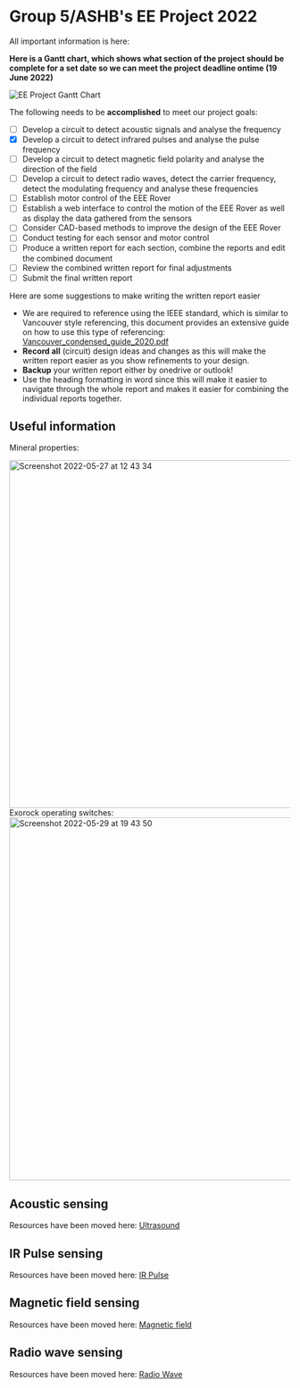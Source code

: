 # Group 5/ASHB's EE Project 2022 

All important information is here:

**Here is a Gantt chart, which shows what section of the project should be complete for a set date so we can meet the project deadline ontime (19 June 2022)**

![EE Project Gantt Chart](https://user-images.githubusercontent.com/106095203/170874786-cc7f64eb-d050-46ae-aa13-25eecf843db8.png)

The following needs to be **accomplished** to meet our project goals:
- [ ] Develop a circuit to detect acoustic signals and analyse the frequency
- [x] Develop a circuit to detect infrared pulses and analyse the pulse frequency
- [ ] Develop a circuit to detect magnetic field polarity and analyse the direction of the field
- [ ] Develop a circuit to detect radio waves, detect the carrier frequency, detect the modulating frequency and analyse these frequencies
- [ ] Establish motor control of the EEE Rover
- [ ] Establish a web interface to control the motion of the EEE Rover as well as display the data gathered from the sensors
- [ ] Consider CAD-based methods to improve the design of the EEE Rover
- [ ] Conduct testing for each sensor and motor control
- [ ] Produce a written report for each section, combine the reports and edit the combined document
- [ ] Review the combined written report for final adjustments
- [ ] Submit the final written report

Here are some suggestions to make writing the written report easier
- We are required to reference using the IEEE standard, which is similar to Vancouver style referencing, this document provides an extensive guide on how to use this type of referencing: [Vancouver_condensed_guide_2020.pdf](https://github.com/shekratul10/EEProject/files/8809458/Vancouver_condensed_guide_2020.pdf)
- **Record all** (circuit) design ideas and changes as this will make the written report easier as you show refinements to your design.
- **Backup** your written report either by onedrive or outlook!
- Use the heading formatting in word since this will make it easier to navigate through the whole report and makes it easier for combining the individual reports together.

## Useful information
Mineral properties:

<img width="623" alt="Screenshot 2022-05-27 at 12 43 34" src="https://user-images.githubusercontent.com/106095203/170692913-9280b7b0-e76c-451f-a7b8-0ea30aa6a381.png">
Exorock operating switches:

<img width="650" alt="Screenshot 2022-05-29 at 19 43 50" src="https://user-images.githubusercontent.com/106095203/170886613-d42fbb28-ed0c-472e-93cb-3d7952c586f6.png">

## Acoustic sensing
Resources have been moved here: [Ultrasound](https://github.com/shekratul10/EEProject/tree/main/Sensor/Ultrasound)
## IR Pulse sensing
Resources have been moved here: [IR Pulse](https://github.com/shekratul10/EEProject/tree/main/Sensor/IR%20Pulse)
## Magnetic field sensing
Resources have been moved here: [Magnetic field](https://github.com/shekratul10/EEProject/tree/main/Sensor/Magnetic%20field)
## Radio wave sensing
Resources have been moved here: [Radio Wave](https://github.com/shekratul10/EEProject/tree/main/Sensor/Radio%20Wave)
